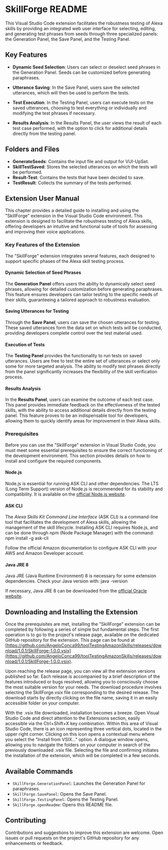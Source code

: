 # SkillForge README

This Visual Studio Code extension facilitates the robustness testing of Alexa skills by providing an integrated web user interface for selecting, editing, and generating test phrases from seeds through three specialized panels: the Generation Panel, the Save Panel, and the Testing Panel.

## Key Features

- **Dynamic Seed Selection**: Users can select or deselect seed phrases in the Generation Panel. Seeds can be customized before generating paraphrases.

- **Utterance Saving**: In the Save Panel, users save the selected utterances, which will then be used to perform the tests.

- **Test Execution**: In the Testing Panel, users can execute tests on the saved utterances, choosing to test everything or individually and modifying the test phrases if necessary.

- **Results Analysis**: In the Results Panel, the user views the result of each test case performed, with the option to click for additional details directly from the testing panel.

## Folders and Files

- **GenerateSeeds**: Contains the input file and output for VUI-UpSet.
- **SkillTestSaved**: Stores the selected utterances on which the tests will be performed.
- **Result-Test**: Contains the tests that have been decided to save.
- **TestResult**: Collects the summary of the tests performed.

## Extension User Manual

This chapter provides a detailed guide to installing and using the "SkillForge" extension in the Visual Studio Code environment. This extension is designed to facilitate the robustness testing of Alexa skills, offering developers an intuitive and functional suite of tools for assessing and improving their voice applications.

### Key Features of the Extension

The "SkillForge" extension integrates several features, each designed to support specific phases of the Alexa skill testing process.

#### Dynamic Selection of Seed Phrases

The **Generation Panel** offers users the ability to dynamically select seed phrases, allowing for detailed customization before generating paraphrases. This feature ensures developers can tailor testing to the specific needs of their skills, guaranteeing a tailored approach to robustness evaluation.

#### Saving Utterances for Testing

Through the **Save Panel**, users can save the chosen utterances for testing. These saved utterances form the data set on which tests will be conducted, providing developers complete control over the test material used.

#### Execution of Tests

The **Testing Panel** provides the functionality to run tests on saved utterances. Users are free to test the entire set of utterances or select only some for more targeted analysis. The ability to modify test phrases directly from the panel significantly increases the flexibility of the skill verification process.

#### Results Analysis

In the **Results Panel**, users can examine the outcome of each test case. This panel provides immediate feedback on the effectiveness of the tested skills, with the ability to access additional details directly from the testing panel. This feature proves to be an indispensable tool for developers, allowing them to quickly identify areas for improvement in their Alexa skills.

### Prerequisites

Before you can use the "SkillForge" extension in Visual Studio Code, you must meet some essential prerequisites to ensure the correct functioning of the development environment. This section provides details on how to install and configure the required components.

#### Node.js

Node.js is essential for running ASK CLI and other dependencies. The LTS (Long Term Support) version of Node.js is recommended for its stability and compatibility. It is available on the [official Node.js website](https://nodejs.org/).

#### ASK CLI

The *Alexa Skills Kit Command Line Interface* (ASK CLI) is a command-line tool that facilitates the development of Alexa skills, allowing the management of the skill lifecycle. Installing ASK CLI requires Node.js, and can be done through npm (Node Package Manager) with the command: npm install -g ask-cli

Follow the official Amazon documentation to configure ASK CLI with your AWS and Amazon Developer account.

#### Java JRE 8

Java JRE (Java Runtime Environment) 8 is necessary for some extension dependencies. Check your Java version with: java -version

If necessary, Java JRE 8 can be downloaded from the [official Oracle website](https://www.oracle.com/java/technologies/javase-jre8-downloads.html).

## Downloading and Installing the Extension

Once the prerequisites are met, installing the "SkillForge" extension can be completed by following a series of simple but fundamental steps. The first operation is to go to the project's release page, available on the dedicated GitHub repository for the extension. This page can be found at [https://github.com/AngeloConca99/toolTestingAmazonSkills/releases/download/1.0.1/SkillForge-1.0.0.vsix](https://github.com/AngeloConca99/toolTestingAmazonSkills/releases/download/1.0.1/SkillForge-1.0.0.vsix).

Upon reaching the release page, you can view all the extension versions published so far. Each release is accompanied by a brief description of the features introduced or bugs resolved, allowing you to consciously choose the most suitable version for your needs. The download procedure involves selecting the SkillForge.vsix file corresponding to the desired release. The download starts by directly clicking on the file name, saving it in an easily accessible folder on your computer.

With the .vsix file downloaded, installation becomes a breeze. Open Visual Studio Code and direct attention to the Extensions section, easily accessible via the Ctrl+Shift+X key combination. Within this area of Visual Studio Code, there is an icon representing three vertical dots, located in the upper right corner. Clicking on this icon opens a contextual menu where you select the "Install from VSIX..." option. A dialogue window opens, allowing you to navigate the folders on your computer in search of the previously downloaded .vsix file. Selecting the file and confirming initiates the installation of the extension, which will be completed in a few seconds.


## Available Commands

- `SkillForge.GenerationPanel`: Launches the Generation Panel for paraphrases.
- `SkillForge.SavePanel`: Opens the Save Panel.
- `SkillForge.TestingPanel`: Opens the Testing Panel.
- `SkillForge.openReadme`: Opens this README file.

## Contributing

Contributions and suggestions to improve this extension are welcome. Open issues or pull requests on the project's GitHub repository for any enhancements or feedback.
